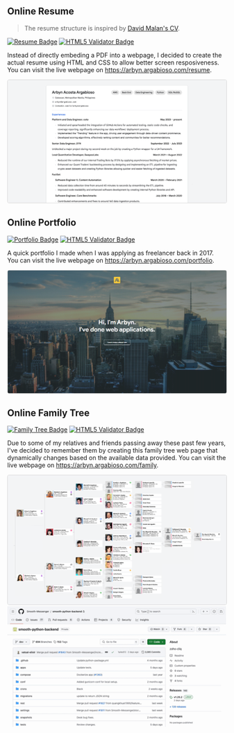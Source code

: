 ## Online Resume
> The resume structure is inspired by [David Malan's CV](https://cs.harvard.edu/malan/cv/).

[![Resume Badge](https://img.shields.io/badge/Resume-Online-brightgreen)](http://arbyn.argabioso.com/resume) [![HTML5 Validator Badge](https://img.shields.io/badge/HTML5%20Validator-Passed-brightgreen)](#)

Instead of directly embeding a PDF into a webpage, I decided to create the actual resume using HTML and CSS to allow better screen resposiveness. You can visit the live webpage on <a href="https://arbyn.argabioso.com/resume" target="_blank">https://arbyn.argabioso.com/resume</a>.

<img src="external/images/resume-screenshot.png" style="border: 1px solid rgba(0, 0, 0, 0.15); border-radius: 4px;" />

## Online Portfolio

[![Portfolio Badge](https://img.shields.io/badge/Portfolio-Online-brightgreen)](http://arbyn.argabioso.com/portfolio) [![HTML5 Validator Badge](https://img.shields.io/badge/HTML5%20Validator-Passed-brightgreen)](#)

A quick portfolio I made when I was applying as freelancer back in 2017. You can visit the live webpage on <a href="https://arbyn.argabioso.com/portfolio" target="_blank">https://arbyn.argabioso.com/portfolio</a>.

<img src="external/images/portfolio-screenshot.png" style="border: 1px solid rgba(0, 0, 0, 0.15); border-radius: 4px;" />

## Online Family Tree

[![Family Tree Badge](https://img.shields.io/badge/Family%20Tree-Online-brightgreen)](http://arbyn.argabioso.com/family) [![HTML5 Validator Badge](https://img.shields.io/badge/HTML5%20Validator-Passed-brightgreen)](#)

Due to some of my relatives and friends passing away these past few years, I've decided to remember them by creating this family tree web page that dynamically changes based on the available data provided. You can visit the live webpage on <a href="https://arbyn.argabioso.com/family?q=arbyn" target="_blank">https://arbyn.argabioso.com/family</a>.

<img src="external/images/family-screenshot.png" style="border: 1px solid rgba(0, 0, 0, 0.15); border-radius: 4px;" />

<picture>
    <source media="(prefers-color-scheme: dark)" srcset="./external/images/1996-06-28-001.png">
    <img alt="Text changing depending on mode. Light: 'So light!' Dark: 'So dark!'" src="./external/images/how-to--clone-a-repository.gif">
</picture>

